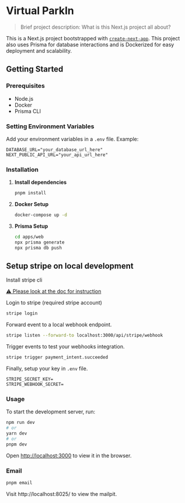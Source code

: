 # Virtual ParkIn

> Brief project description: What is this Next.js project all about?

This is a Next.js project bootstrapped with [`create-next-app`](https://github.com/vercel/next.js/tree/canary/packages/create-next-app). This project also uses Prisma for database interactions and is Dockerized for easy deployment and scalability.

## Getting Started

### Prerequisites

- Node.js
- Docker
- Prisma CLI

### Setting Environment Variables

Add your environment variables in a `.env` file. Example:

```env
DATABASE_URL="your_database_url_here"
NEXT_PUBLIC_API_URL="your_api_url_here"
```

### Installation

1. **Install dependencies**

   ```bash
   pnpm install
   ```

2. **Docker Setup**

   ```bash
   docker-compose up -d
   ```

3. **Prisma Setup**

   ```bash
   cd apps/web
   npx prisma generate
   npx prisma db push
   ```

## Setup stripe on local development

Install stripe cli

[⚠️ Please look at the doc for instruction](https://stripe.com/docs/stripe-cli#install)

Login to stripe (required stripe account)

```sh
stripe login
```

Forward event to a local webhook endpoint.

```sh
stripe listen --forward-to localhost:3000/api/stripe/webhook
```

Trigger events to test your webhooks integration.

```sh
stripe trigger payment_intent.succeeded
```

Finally, setup your key in `.env` file.

```env
STRIPE_SECRET_KEY=
STRIPE_WEBHOOK_SECRET=
```

### Usage

To start the development server, run:

```bash
npm run dev
# or
yarn dev
# or
pnpm dev
```

Open [http://localhost:3000](http://localhost:3000) to view it in the browser.

### Email

```bash
pnpm email
```

Visit http://localhost:8025/ to view the mailpit.
